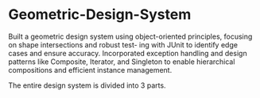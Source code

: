 # Geometric-Design-System
Built a geometric design system using object-oriented principles, focusing on shape intersections and robust test- ing with JUnit to identify edge cases and ensure accuracy. Incorporated exception handling and design patterns like Composite, Iterator, and Singleton to enable hierarchical compositions and efficient instance management.

The entire design system is divided into 3 parts. 
